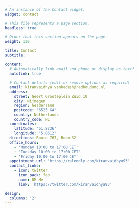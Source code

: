 ```yaml
---
# An instance of the Contact widget.
widget: contact

# This file represents a page section.
headless: true

# Order that this section appears on the page.
weight: 130

title: Contact
subtitle:

content:
  # Automatically link email and phone or display as text?
  autolink: true

  # Contact details (edit or remove options as required)
  email: kiranvaidhya.venkadesh@radboudumc.nl
  address:
    street: Geert Grooteplein Zuid 10
    city: Nijmegen
    region: Gelderland
    postcode: '6525 GA'
    country: Netherlands
    country_code: NL
  coordinates:
    latitude: '51.8236'
    longitude: '5.8612'
  directions: Route 767, Room 32
  office_hours:
    - 'Monday 10:00 to 17:00 CET'
    - 'Tuesday 10:00 to 17:00 CET'
    - 'Friday 10:00 to 17:00 CET'
  appointment_url: 'https://calendly.com/kiranvaidhya93'
  contact_links:
    - icon: twitter
      icon_pack: fab
      name: DM Me
      link: 'https://twitter.com/kiranvaidhya93'

design:
  columns: '2'
---
```


